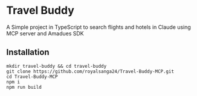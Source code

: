 # Travel Buddy

A Simple project in TypeScript to search flights and hotels in Claude using MCP server and Amadues SDK

## Installation

    mkdir travel-buddy && cd travel-buddy
    git clone https://github.com/royalsanga24/Travel-Buddy-MCP.git
    cd Travel-Buddy-MCP
    npm i
    npm run build
